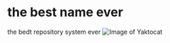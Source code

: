 # the best name ever

the bedt repository system ever 
![Image of Yaktocat](https://octodex.github.com/images/yaktocat.png)
